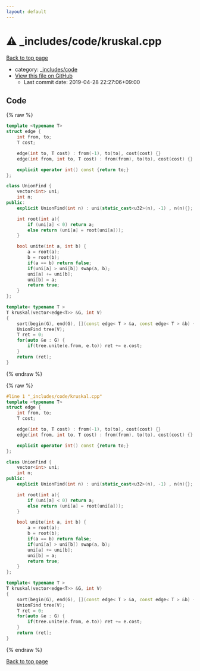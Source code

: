 ```yaml
---
layout: default
---
```


<!-- mathjax config similar to math.stackexchange -->
<script type="text/javascript" async
  src="https://cdnjs.cloudflare.com/ajax/libs/mathjax/2.7.5/MathJax.js?config=TeX-MML-AM_CHTML">
</script>
<script type="text/x-mathjax-config">
  MathJax.Hub.Config({
    TeX: { equationNumbers: { autoNumber: "AMS" }},
    tex2jax: {
      inlineMath: [ ['$','$'] ],
      processEscapes: true
    },
    "HTML-CSS": { matchFontHeight: false },
    displayAlign: "left",
    displayIndent: "2em"
  });
</script>

<script type="text/javascript" src="https://cdnjs.cloudflare.com/ajax/libs/jquery/3.4.1/jquery.min.js"></script>
<script src="https://cdn.jsdelivr.net/npm/jquery-balloon-js@1.1.2/jquery.balloon.min.js" integrity="sha256-ZEYs9VrgAeNuPvs15E39OsyOJaIkXEEt10fzxJ20+2I=" crossorigin="anonymous"></script>
<script type="text/javascript" src="../../../assets/js/copy-button.js"></script>
<link rel="stylesheet" href="../../../assets/css/copy-button.css" />


# :warning: _includes/code/kruskal.cpp

<a href="../../../index.html">Back to top page</a>

* category: <a href="../../../index.html#b46effe2a00fceb0770301fd2a31d561">_includes/code</a>
* <a href="{{ site.github.repository_url }}/blob/master/_includes/code/kruskal.cpp">View this file on GitHub</a>
    - Last commit date: 2019-04-28 22:27:06+09:00




## Code

<a id="unbundled"></a>
{% raw %}
```cpp
template <typename T>
struct edge {
    int from, to;
    T cost;

    edge(int to, T cost) : from(-1), to(to), cost(cost) {}
    edge(int from, int to, T cost) : from(from), to(to), cost(cost) {}

    explicit operator int() const {return to;}
};

class UnionFind {
    vector<int> uni;
    int n;
public:
    explicit UnionFind(int n) : uni(static_cast<u32>(n), -1) , n(n){};

    int root(int a){
        if (uni[a] < 0) return a;
        else return (uni[a] = root(uni[a]));
    }

    bool unite(int a, int b) {
        a = root(a);
        b = root(b);
        if(a == b) return false;
        if(uni[a] > uni[b]) swap(a, b);
        uni[a] += uni[b];
        uni[b] = a;
        return true;
    }
};

template< typename T >
T kruskal(vector<edge<T>> &G, int V)
{
    sort(begin(G), end(G), [](const edge< T > &a, const edge< T > &b) { return (a.cost < b.cost); });
    UnionFind tree(V);
    T ret = 0;
    for(auto &e : G) {
        if(tree.unite(e.from, e.to)) ret += e.cost;
    }
    return (ret);
}
```
{% endraw %}

<a id="bundled"></a>
{% raw %}
```cpp
#line 1 "_includes/code/kruskal.cpp"
template <typename T>
struct edge {
    int from, to;
    T cost;

    edge(int to, T cost) : from(-1), to(to), cost(cost) {}
    edge(int from, int to, T cost) : from(from), to(to), cost(cost) {}

    explicit operator int() const {return to;}
};

class UnionFind {
    vector<int> uni;
    int n;
public:
    explicit UnionFind(int n) : uni(static_cast<u32>(n), -1) , n(n){};

    int root(int a){
        if (uni[a] < 0) return a;
        else return (uni[a] = root(uni[a]));
    }

    bool unite(int a, int b) {
        a = root(a);
        b = root(b);
        if(a == b) return false;
        if(uni[a] > uni[b]) swap(a, b);
        uni[a] += uni[b];
        uni[b] = a;
        return true;
    }
};

template< typename T >
T kruskal(vector<edge<T>> &G, int V)
{
    sort(begin(G), end(G), [](const edge< T > &a, const edge< T > &b) { return (a.cost < b.cost); });
    UnionFind tree(V);
    T ret = 0;
    for(auto &e : G) {
        if(tree.unite(e.from, e.to)) ret += e.cost;
    }
    return (ret);
}

```
{% endraw %}

<a href="../../../index.html">Back to top page</a>

